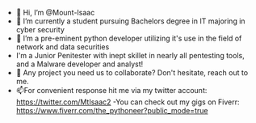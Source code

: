 - 👋 Hi, I’m @Mount-Isaac
- 👀 I’m currently a student pursuing Bachelors degree in IT majoring in cyber security
- 🌱 I’m a pre-eminent python developer utilizing it's use in the field of network and data securities
- I'm a Junior Penitester with inept skillet in nearly all pentesting tools, and a Malware developer and analyst!
- 💞️ Any project you need us to collaborate? Don't hesitate, reach out to me.
- 📫For convenient response hit me via my twitter account: https://twitter.com/MtIsaac2 
-You can check out my gigs on Fiverr: https://www.fiverr.com/the_pythoneer?public_mode=true
<!---
Mount-Isaac/Mount-Isaac is a ✨ special ✨ repository because its `README.md` (this file) appears on your GitHub profile.
You can click the Preview link to take a look at your changes.
--->
